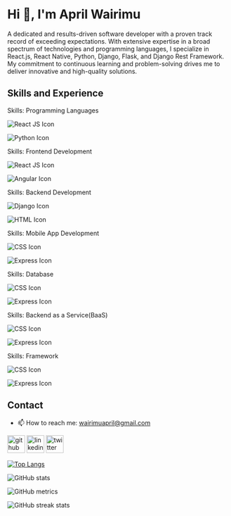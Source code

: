#  Hi 👋, I'm April Wairimu

A dedicated and results-driven software developer with a proven track record of exceeding expectations. With extensive expertise in a broad spectrum of technologies and programming languages, I specialize in React.js, React Native, Python, Django, Flask, and Django Rest Framework. My commitment to continuous learning and problem-solving drives me to deliver innovative and high-quality solutions.


## Skills and Experience


Skills: Programming Languages

![React JS Icon](https://img.icons8.com/color/48/000000/react-js.png)

![Python Icon](https://img.icons8.com/color/48/000000/python.png)

Skills: Frontend Development

![React JS Icon](https://img.icons8.com/color/48/000000/react-js.png)

![Angular Icon](https://img.icons8.com/color/48/000000/angularjs.png)

Skills: Backend Development

![Django Icon](https://img.icons8.com/color/48/000000/django.png)

![HTML Icon](https://img.icons8.com/color/48/000000/html-5.png)

Skills: Mobile App Development

![CSS Icon](https://img.icons8.com/color/48/000000/css3.png)

![Express Icon](https://img.icons8.com/ios/50/000000/express.png)

Skills: Database

![CSS Icon](https://img.icons8.com/color/48/000000/css3.png)

![Express Icon](https://img.icons8.com/ios/50/000000/express.png)

Skills: Backend as a Service(BaaS)

![CSS Icon](https://img.icons8.com/color/48/000000/css3.png)

![Express Icon](https://img.icons8.com/ios/50/000000/express.png)

Skills: Framework

![CSS Icon](https://img.icons8.com/color/48/000000/css3.png)

![Express Icon](https://img.icons8.com/ios/50/000000/express.png)

## Contact

- 📫 How to reach me: wairimuapril@gmail.com




[<img src='https://cdn.jsdelivr.net/npm/simple-icons@3.0.1/icons/github.svg' alt='github' height='40'>](https://github.com/Aprilwairimu)  [<img src='https://cdn.jsdelivr.net/npm/simple-icons@3.0.1/icons/linkedin.svg' alt='linkedin' height='40'>](https://www.linkedin.com/in/AprilWairimu/)  [<img src='https://cdn.jsdelivr.net/npm/simple-icons@3.0.1/icons/twitter.svg' alt='twitter' height='40'>](https://twitter.com/@AprilWairimu)  

[![Top Langs](https://github-readme-stats.vercel.app/api/top-langs/?username=Aprilwairimu)](https://github.com/anuraghazra/github-readme-stats)

![GitHub stats](https://github-readme-stats.vercel.app/api?username=Aprilwairimu&show_icons=true)  

![GitHub metrics](https://metrics.lecoq.io/Aprilwairimu)  

![GitHub streak stats](https://github-readme-streak-stats.herokuapp.com/?user=Aprilwairimu)  

